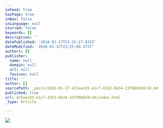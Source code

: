 ```yaml
---
inFeed: true
hasPage: true
inNav: false
inLanguage: null
starred: false
keywords: []
description: ''
datePublished: '2016-01-17T23:25:27.832Z'
dateModified: '2016-01-17T23:25:09.377Z'
authors: []
publisher:
  name: null
  domain: null
  url: null
  favicon: null
title: ''
author: []
sourcePath: _posts/2016-01-17-415aec65-e1c7-4352-8b34-23790b9d3c34.md
published: true
url: 415aec65-e1c7-4352-8b34-23790b9d3c34/index.html
_type: Article

---
```

![](https://the-grid-user-content.s3-us-west-2.amazonaws.com/4624369e-cf4d-47c6-b066-84aa208a2920.jpg)